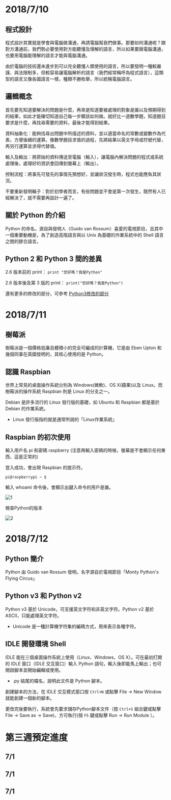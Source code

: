 
# 2018/7/10

## 程式設計

程式設計其實就是學會與電腦做溝通，再請電腦幫我們做事。那要如何溝通呢？跟對方溝通前，我們勢必要使用對方能聽懂及理解的語言，所以如果要跟電腦溝通，也要用電腦能理解的語言才能與電腦溝通。

由於電腦的技術還未進步到可以完全聽懂人類使用的語言，所以要發明一種較嚴謹、與法限制多，但較容易讓電腦解析的語言（我們經常稱呼為程式語言），這類型的語言又像各國語言一樣，種類不勝枚舉，所以統稱電腦語言。

## 邏輯概念

首先要先知道要解決的問題是什麼，再來是知道要被處理的對象是誰以及預期得到的結果，如此才能確切知道自己每一步驟該如何做。就好比一道數學題，知道題目要求是什麼，再找尋需要的資料，最後才能得到結果。

資料抽象化：能夠找尋出問題中所描述的資料，並以適當命名的常數或變數作為代表，方便後續的運算。像數學題目求值的過程，先將結果以英文字母或符號代替，再另行運算並求得代替值。

輸入及輸出：將原始的資料傳送至電腦（輸入），讓電腦內解決問題的程式或系統處理後，處理好的資訊會回傳到螢幕上（輸出）。

控制流程：將事先可發先的事情先預想好，並讓狀況發生時，程式也能應負其狀況。

不要重新發明輪子：對於初學者而言，有些問題並不會是第一次發生，既然有人已經解決了，就不需要再設計一遍了。

## 關於 Python 的介紹
Python 的命名，源自與發明人（Guido van Rossum）喜愛的電視節目，且其中一個重要動機是，為了創造高階語言與以 Unix 為基礎的作業系統中的 Shell 語言之間的膠合語言。

## Python 2 和 Python 3 間的差異
2.6 版本前的 print： ``print "您好嗎？我是Python"``

2.6 版本後及第 3 版的 print： ``print("您好嗎？我是Python")``

還有更多的修改的部分，可參考 [Python3修改的部分](https://docs.python.org/3/whatsnew/3.0.html)

# 2018/7/11

## 樹莓派

樹莓派是一個價格低廉且體積小的完全可編成的計算機，它是由 Eben Upton 和幾個同事在英國發明的，其核心使用的是 Python。

## 認識 Raspbian

世界上常見的桌面操作系統分別為 Windows(微軟)、OS X(蘋果)以及 Linux。而樹莓派的操作系統 Raspbian 則是 Linux 的分支之一。

Debian 是許多流行的 Linux 發行版的基礎，如 Ubuntu 和 Raspbian 都是基於 Debian 的作業系統。
+ Linux 發行版指的就是通常所說的「Linux作業系統」

## Raspbian 的初次使用
輸入用戶名 pi 和密碼 raspberry (注意再輸入密碼的時候，螢幕是不會顯示任何東西，這是正常的)

登入成功，會出現 Raspbian 的提示符。

```pi@raspberrypi ~ $```

輸入 whoami 命令後，會顯示出鍵入命令的用戶是誰。

![1](https://raw.githubusercontent.com/a010891000/test/master/image/Raspbian/1.png)

檢查Python的版本

![2](https://raw.githubusercontent.com/a010891000/test/master/image/Raspbian/2.png)

# 2018/7/12

## Python 簡介
Python 由 Guido van Rossum 發明。名字源自於電視節目「Monty Python's Flying Circus」

## Python v3 和 Python v2

Python v3 基於 Unicode，可支援英文字符和非英文字符。Python v2 基於 ASCII，只能處理英文字符。
+ Unicode 是一種計算機字符集的編碼方式，用來表示各種字符。

## IDLE 開發環境 Shell
IDLE 能在三個桌面操作系統上使用（Linux、Windows、OS X）。可在最初打開的 IDLE 窗口（IDLE 交互窗口）輸入 Python 語句，輸入後即能馬上輸出；也可開啟腳本並開始編輯或使用。
+ .py 結尾的檔名，說明此文件是 Python 腳本。

創建腳本的方法，在 IDLE 交互模式窗口按 `Ctrl+N` 或點擊 File → New Window 就能創建一個新的腳本。

更改完後要執行，系統會先要求儲存Python腳本文件（按 `Ctrl+S` 組合鍵或點擊 File → Save as → Save)，方可執行(按 `F5` 鍵或點擊 Run → Run Module ）。

<!--
請具體按照時間、預計規劃的工作規劃。請合理思考你實際有辦法投入的時間。目前你是沒辦法領到薪資的部分，需要清楚地問自己，如果沒拿到錢，你能做多久與堅持多久?
-->


# 第三週預定進度
## 7/1
## 7/1
## 7/1
